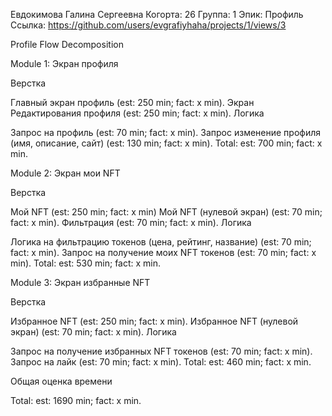 Евдокимова Галина Сергеевна
Когорта: 26
Группа: 1
Эпик: Профиль
Ссылка: https://github.com/users/evgrafiyhaha/projects/1/views/3

Profile Flow Decomposition

Module 1: Экран профиля

Верстка

Главный экран профиль (est: 250 min; fact: x min).
Экран Редактирования профиля (est: 250 min; fact: x min).
Логика

Запрос на профиль (est: 70 min; fact: x min).
Запрос изменение профиля (имя, описание, сайт) (est: 130 min; fact: x min).
Total: est: 700 min; fact: x min.

Module 2: Экран мои NFT

Верстка

Мой NFT (est: 250 min; fact: x min)
Мой NFT (нулевой экран) (est: 70 min; fact: x min).
Фильтрация (est: 70 min; fact: x min).
Логика

Логика на фильтрацию токенов (цена, рейтинг, название) (est: 70 min; fact: x min).
Запрос на получение моих NFT токенов (est: 70 min; fact: x min).
Total: est: 530 min; fact: x min.

Module 3: Экран избранные NFT

Верстка

Избранное NFT (est: 250 min; fact: x min).
Избранное NFT (нулевой экран) (est: 70 min; fact: x min).
Логика

Запрос на получение избранных NFT токенов (est: 70 min; fact: x min).
Запрос на лайк (est: 70 min; fact: x min).
Total: est: 460 min; fact: x min.

Общая оценка времени

Total:  est: 1690 min; fact: x min.
